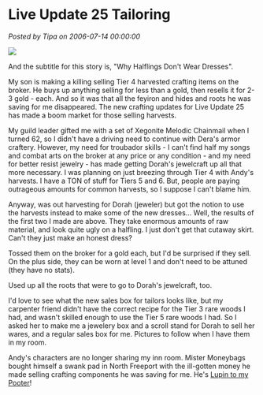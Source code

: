 # Live Update 25 Tailoring

*Posted by Tipa on 2006-07-14 00:00:00*

![](../../../images/dresses.jpg)

And the subtitle for this story is, "Why Halflings Don't Wear Dresses".

My son is making a killing selling Tier 4 harvested crafting items on the broker. He buys up anything selling for less than a gold, then resells it for 2-3 gold - each. And so it was that all the feyiron and hides and roots he was saving for me disappeared. The new crafting updates for Live Update 25 has made a boom market for those selling harvests.

My guild leader gifted me with a set of Xegonite Melodic Chainmail when I turned 62, so I didn't have a driving need to continue with Dera's armor craftery. However, my need for troubador skills - I can't find half my songs and combat arts on the broker at any price or any condition - and my need for better resist jewelry - has made getting Dorah's jewelcraft up all that more necessary. I was planning on just breezing through Tier 4 with Andy's harvests. I have a TON of stuff for Tiers 5 and 6. But, people are paying outrageous amounts for common harvests, so I suppose I can't blame him.

Anyway, was out harvesting for Dorah (jeweler) but got the notion to use the harvests instead to make some of the new dresses... Well, the results of the first two I made are above. They take enormous amounts of raw material, and look quite ugly on a halfling. I just don't get that cutaway skirt. Can't they just make an honest dress?

Tossed them on the broker for a gold each, but I'd be surprised if they sell. On the plus side, they can be worn at level 1 and don't need to be attuned (they have no stats).

Used up all the roots that were to go to Dorah's jewelcraft, too.

I'd love to see what the new sales box for tailors looks like, but my carpenter friend didn't have the correct recipe for the Tier 3 rare woods I had, and wasn't skilled enough to use the Tier 5 rare woods I had. So I asked her to make me a jewelery box and a scroll stand for Dorah to sell her wares, and a regular sales box for me. Pictures to follow when I have them in my room.

Andy's characters are no longer sharing my inn room. Mister Moneybags bought himself a swank pad in North Freeport with the ill-gotten money he made selling crafting components he was saving for me. He's [Lupin to my Pooter](http://www.westkarana.com/index.php?entry=entry060626-160059)!
